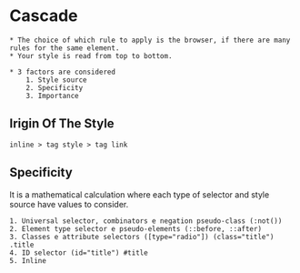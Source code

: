 # Cascade

    * The choice of which rule to apply is the browser, if there are many rules for the same element.
    * Your style is read from top to bottom.
  
    * 3 factors are considered 
        1. Style source 
        2. Specificity
        3. Importance 
   

## Irigin Of The Style 

    inline > tag style > tag link 


## Specificity 

It is a mathematical calculation where each type of selector and style source have values ​​to consider.

    1. Universal selector, combinators e negation pseudo-class (:not())
    2. Element type selector e pseudo-elements (::before, ::after)
    3. Classes e attribute selectors ([type="radio"]) (class="title") .title
    4. ID selector (id="title") #title
    5. Inline 
    